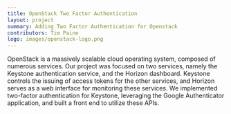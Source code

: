 ```yaml
---
title: OpenStack Two Factor Authentication 
layout: project
summary: Adding Two Factor Authentication for Openstack
contributors: Tim Paine
logo: images/openstack-logo.png
---
```

OpenStack is a massively scalable cloud operating system, composed of numerous services. Our project was focused on two services, namely the Keystone authentication service, and the Horizon dashboard. Keystone controls the issuing of access tokens for the other services, and Horizon serves as a web interface for monitoring these services. We implemented two-factor authentication for Keystone, leveraging the Google Authenticator application, and built a front end to utilize these APIs.  

